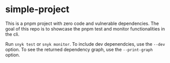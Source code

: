 # simple-project

This is a pnpm project with zero code and vulnerable dependencies.
The goal of this repo is to showcase the pnpm test and monitor functionalities in the cli.

Run `snyk test` or `snyk monitor`.
To include dev depenendcies, use the `--dev` option.
To see the returned dependency graph, use the `--print-graph` option.
